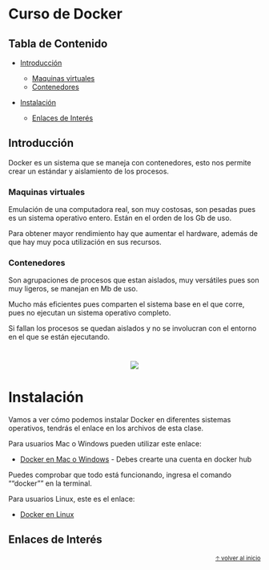 # Curso de Docker <!-- omit in toc -->

## Tabla de Contenido<!-- omit in toc -->
- [Introducción](#introducci%c3%b3n)
  - [Maquinas virtuales](#maquinas-virtuales)
  - [Contenedores](#contenedores)
  
- [Instalación](#instalaci%c3%b3n)
  - [Enlaces de Interés](#enlaces-de-inter%c3%a9s)

## Introducción

Docker es un sistema que se maneja con contenedores, esto nos permite crear un estándar y aislamiento de los procesos.

### Maquinas virtuales
Emulación de una computadora real, son muy costosas, son pesadas pues es un sistema operativo entero. Están en el orden de los Gb de uso.

Para obtener mayor rendimiento hay que aumentar el hardware, además de que hay muy poca utilización en sus recursos.

### Contenedores
Son agrupaciones de procesos que estan aislados, muy versátiles pues son muy ligeros, se manejan en Mb de uso.

Mucho más eficientes pues comparten el sistema base en el que corre, pues no ejecutan un sistema operativo completo.

Si fallan los procesos se quedan aislados y no se involucran con el entorno en el que se están ejecutando.

<h1 align="center">
  <img src="https://blogs.bmc.com/wp-content/uploads/2018/07/containers-vs-virtual-machines.jpg">
</h1>


# Instalación

Vamos a ver cómo podemos instalar Docker en diferentes sistemas operativos, tendrás el enlace en los archivos de esta clase.

Para usuarios Mac o Windows pueden utilizar este enlace:
* [Docker en Mac o Windows](https://docker.com) - Debes crearte una cuenta en docker hub

Puedes comprobar que todo está funcionando, ingresa el comando ““docker”” en la terminal.


Para usuarios Linux, este es el enlace:
* [Docker en Linux](https://docs.docker.com/engine/install/ubuntu/)

## Enlaces de Interés


<div align="right">
  <small><a href="#tabla-de-contenido">🡡 volver al inicio</a></small>
</div>

